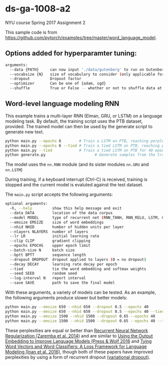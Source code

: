 # ds-ga-1008-a2

NYU course Spring 2017 Assignment 2

This sample code is from https://github.com/pytorch/examples/tree/master/word_language_model.


## Options added for hyperparamter tuning:
```bash
arguments:
  --data {PATH}     can now input './data/gutenberg' to run on Gutenberg dataset
  --vocabsize {N}   size of vocabulary to consider (only applicable for gutenberg data)
  --dropout         Dropout factor
  --optimizer       Can be one of {adam, sgd}
  --shuffle         True or False -- whether or not to shuffle data at the beginning of each epoch

```

## Word-level language modeling RNN

This example trains a multi-layer RNN (Elman, GRU, or LSTM) on a language modeling task.
By default, the training script uses the PTB dataset, provided.
The trained model can then be used by the generate script to generate new text.

```bash
python main.py --epochs 6        # Train a LSTM on PTB, reaching perplexity of 117.61
python main.py --epochs 6 --tied # Train a tied LSTM on PTB, reaching perplexity of 110.44
python main.py --tied            # Train a tied LSTM on PTB for 40 epochs, reaching perplexity of 87.17
python generate.py                      # Generate samples from the trained LSTM model.
```

The model uses the `nn.RNN` module (and its sister modules `nn.GRU` and `nn.LSTM`)

During training, if a keyboard interrupt (Ctrl-C) is received,
training is stopped and the current model is evaluted against the test dataset.

The `main.py` script accepts the following arguments:

```bash
optional arguments:
  -h, --help         show this help message and exit
  --data DATA        location of the data corpus
  --model MODEL      type of recurrent net (RNN_TANH, RNN_RELU, LSTM, GRU)
  --emsize EMSIZE    size of word embeddings
  --nhid NHID        humber of hidden units per layer
  --nlayers NLAYERS  number of layers
  --lr LR            initial learning rate
  --clip CLIP        gradient clipping
  --epochs EPOCHS    upper epoch limit
  --batch-size N     batch size
  --bptt BPTT        sequence length
  --dropout DROPOUT  dropout applied to layers (0 = no dropout)
  --decay DECAY      learning rate decay per epoch
  --tied             tie the word embedding and softmax weights
  --seed SEED        random seed
  --log-interval N   report interval
  --save SAVE        path to save the final model
```

With these arguments, a variety of models can be tested.
As an example, the following arguments produce slower but better models:

```bash
python main.py --emsize 650 --nhid 650 --dropout 0.5 --epochs 40           # Test perplexity of 80.97
python main.py --emsize 650 --nhid 650 --dropout 0.5 --epochs 40 --tied    # Test perplexity of 75.96
python main.py --emsize 1500 --nhid 1500 --dropout 0.65 --epochs 40        # Test perplexity of 77.42
python main.py --emsize 1500 --nhid 1500 --dropout 0.65 --epochs 40 --tied # Test perplexity of 72.30
```

These perplexities are equal or better than
[Recurrent Neural Network Regularization (Zaremba et al. 2014)](https://arxiv.org/pdf/1409.2329.pdf)
and are similar to [Using the Output Embedding to Improve Language Models (Press & Wolf 2016](https://arxiv.org/abs/1608.05859) and [Tying Word Vectors and Word Classifiers: A Loss Framework for Language Modeling (Inan et al. 2016)](https://arxiv.org/pdf/1611.01462.pdf), though both of these papers have improved perplexities by using a form of recurrent dropout [(variational dropout)](http://papers.nips.cc/paper/6241-a-theoretically-grounded-application-of-dropout-in-recurrent-neural-networks).
